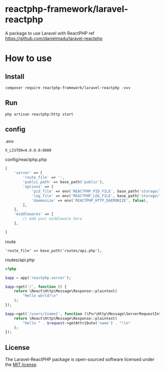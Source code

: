 # reactphp-framework/laravel-reactphp
A package to use Laravel with ReactPHP ref https://github.com/danielmadu/laravel-reactphp

# How to use

## Install


```shell
composer require reactphp-framework/laravel-reactphp -vvv
```


## Run

```shell
php artisan reactphp:http start
```

## config

.env

```
X_LISTEN=0.0.0.0:8080
```

config/reactphp.php

```php
[
    'server' => [
        'route_file' => '',
        'public_path' => base_path('public'),
        'options' => [
            'pid_file' => env('REACTPHP_PID_FILE', base_path('storage/logs/reactphp_server.pid')),
            'log_file' => env('REACTPHP_LOG_FILE', base_path('storage/logs/reactphp_server.log')),
            'daemonize' => env('REACTPHP_HTTP_DAEMONIZE', false),
        ],
    ],
    'middlewares' => [
        // Add your middleware here
    ],

]
```

route

```
'route_file' => base_path('routes/api.php'),
```
routes/api.php
```php
<?php

$app = app('reactphp.server');

$app->get('/', function () {
    return \React\Http\Message\Response::plaintext(
        "Hello wörld!\n"
    );
});

$app->get('/users/{name}', function (\Psr\Http\Message\ServerRequestInterface $request) {
    return \React\Http\Message\Response::plaintext(
        "Hello " . $request->getAttribute('name') . "!\n"
    );
});

```

## License

The Laravel-ReactPHP package is open-sourced software licensed under the [MIT license](http://opensource.org/licenses/MIT).
